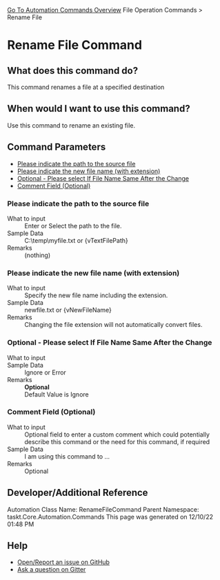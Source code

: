 <!--TITLE: Rename File Command -->
<!-- SUBTITLE: a command in the File Operation Commands group. -->
[Go To Automation Commands Overview](/automation-commands.md)
File Operation Commands &gt; Rename File


# Rename File Command


## What does this command do?
This command renames a file at a specified destination


## When would I want to use this command?
Use this command to rename an existing file.


## Command Parameters
- [Please indicate the path to the source file](#param_0)
- [Please indicate the new file name (with extension)](#param_1)
- [Optional - Please select If File Name Same After the Change](#param_2)
- [Comment Field (Optional)](#param_3)


<a id="param_0"></a>
### Please indicate the path to the source file


<dl>
<dt>What to input</dt><dd>Enter or Select the path to the file.</dd>
<dt>Sample Data</dt><dd>C:\temp\myfile.txt or {vTextFilePath}</dd>
<dt>Remarks</dt><dd>(nothing)</dd>
</dl>




<a id="param_1"></a>
### Please indicate the new file name (with extension)


<dl>
<dt>What to input</dt><dd>Specify the new file name including the extension.</dd>
<dt>Sample Data</dt><dd>newfile.txt or {vNewFileName}</dd>
<dt>Remarks</dt><dd>Changing the file extension will not automatically convert files.</dd>
</dl>




<a id="param_2"></a>
### Optional - Please select If File Name Same After the Change


<dl>
<dt>What to input</dt><dd></dd>
<dt>Sample Data</dt><dd>Ignore or Error</dd>
<dt>Remarks</dt><dd><b>Optional</b><br>Default Value is Ignore</dd>
</dl>




<a id="param_3"></a>
### Comment Field (Optional)


<dl>
<dt>What to input</dt><dd>Optional field to enter a custom comment which could potentially describe this command or the need for this command, if required</dd>
<dt>Sample Data</dt><dd>I am using this command to ...</dd>
<dt>Remarks</dt><dd>Optional</dd>
</dl>




## Developer/Additional Reference
Automation Class Name: RenameFileCommand
Parent Namespace: taskt.Core.Automation.Commands
This page was generated on 12/10/22 01:48 PM


## Help
- [Open/Report an issue on GitHub](https://github.com/rcktrncn/taskt/issues/new)
- [Ask a question on Gitter](https://gitter.im/taskt-rpa/Lobby)
